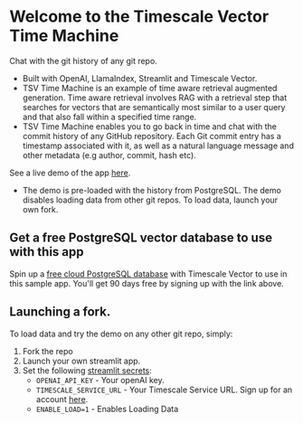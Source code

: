 # Welcome to the Timescale Vector Time Machine
Chat with the git history of any git repo.
- Built with OpenAI, LlamaIndex, Streamlit and Timescale Vector.
- TSV Time Machine is an example of time aware retrieval augmented generation. Time aware retrieval involves RAG with a retrieval step that searches for vectors that are semantically most similar to a user query and that also fall within a specified time range.
- TSV Time Machine enables you to go back in time and chat with the commit history of any GitHub repository. Each Git commit entry has a timestamp associated with it, as well as a natural language message and other metadata (e.g author, commit, hash etc).

See a live demo of the app [here](https://pg-timemachine.streamlit.app/).
- The demo is pre-loaded with the history from PostgreSQL. The demo disables loading data from other git repos. To load data, launch your own fork.

## Get a free PostgreSQL vector database to use with this app
Spin up a [free cloud PostgreSQL database](https://console.cloud.timescale.com/signup?utm_campaign=vectorlaunch&utm_source=github&utm_medium=direct) with Timescale Vector to use in this sample app. You'll get 90 days free by signing up with the link above.

## Launching a fork.
To load data and try the demo on any other git repo, simply:
1) Fork the repo 
2) Launch your own streamlit app. 
3) Set the following [streamlit secrets](https://docs.streamlit.io/streamlit-community-cloud/deploy-your-app/secrets-management): 
    - `OPENAI_API_KEY` - Your openAI key.
    - `TIMESCALE_SERVICE_URL` - Your Timescale Service URL. Sign up for an account [here](https://www.timescale.com/ai).
    - `ENABLE_LOAD=1` - Enables Loading Data
